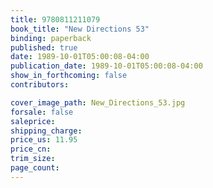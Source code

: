 ```yaml
---
title: 9780811211079
book_title: "New Directions 53"
binding: paperback
published: true
date: 1989-10-01T05:00:08-04:00
publication_date: 1989-10-01T05:00:08-04:00
show_in_forthcoming: false
contributors:

cover_image_path: New_Directions_53.jpg
forsale: false
saleprice:
shipping_charge:
price_us: 11.95
price_cn:
trim_size:
page_count:
---
```


